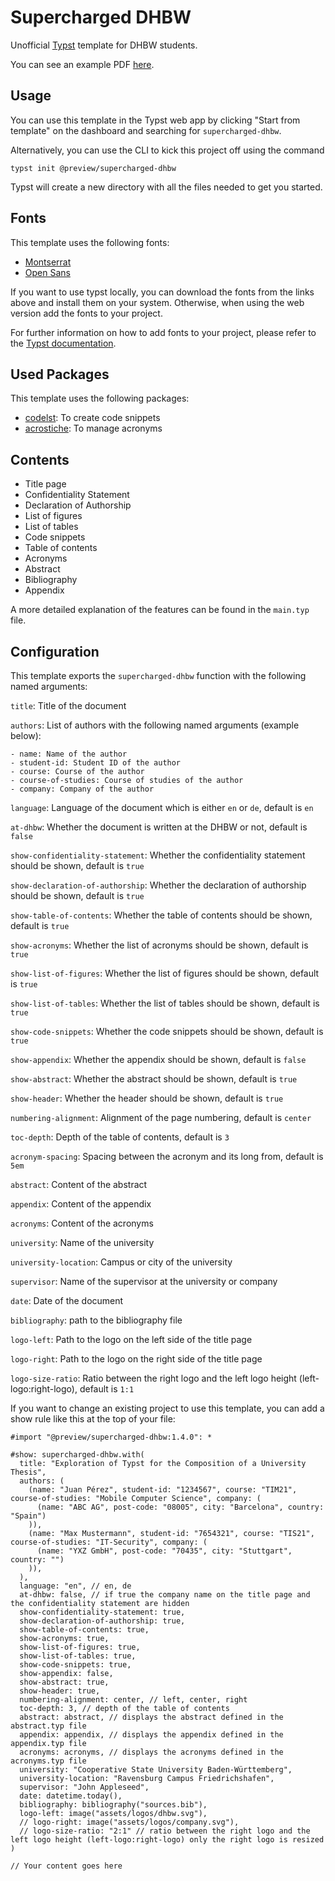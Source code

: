 # Supercharged DHBW

Unofficial [Typst](https://typst.app/) template for DHBW students.

You can see an example PDF [here](https://github.com/DannySeidel/typst-dhbw-template/blob/main/example.pdf).

## Usage

You can use this template in the Typst web app by clicking "Start from template" on the dashboard and searching for `supercharged-dhbw`.

Alternatively, you can use the CLI to kick this project off using the command

```shell
typst init @preview/supercharged-dhbw
```

Typst will create a new directory with all the files needed to get you started.

## Fonts

This template uses the following fonts:
- [Montserrat](https://fonts.google.com/specimen/Montserrat)
- [Open Sans](https://fonts.google.com/specimen/Open+Sans)

If you want to use typst locally, you can download the fonts from the links above and install them on your system.
Otherwise, when using the web version add the fonts to your project.

For further information on how to add fonts to your project, please refer to the [Typst documentation](https://typst.app/docs/reference/text/text/#parameters-font).

## Used Packages

This template uses the following packages:

- [codelst](https://typst.app/universe/package/codelst): To create code snippets
- [acrostiche](https://typst.app/universe/package/acrostiche): To manage acronyms


## Contents

- Title page
- Confidentiality Statement
- Declaration of Authorship
- List of figures
- List of tables
- Code snippets
- Table of contents
- Acronyms
- Abstract
- Bibliography
- Appendix

A more detailed explanation of the features can be found in the `main.typ` file.

## Configuration
This template exports the `supercharged-dhbw` function with the following named arguments:

`title`: Title of the document

`authors`: List of authors with the following named arguments (example below):
    
    - name: Name of the author
    - student-id: Student ID of the author
    - course: Course of the author
    - course-of-studies: Course of studies of the author
    - company: Company of the author

`language`: Language of the document which is either `en` or `de`, default is `en`

`at-dhbw`: Whether the document is written at the DHBW or not, default is `false`

`show-confidentiality-statement`: Whether the confidentiality statement should be shown, default is `true`

`show-declaration-of-authorship`: Whether the declaration of authorship should be shown, default is `true`

`show-table-of-contents`: Whether the table of contents should be shown, default is `true`

`show-acronyms`: Whether the list of acronyms should be shown, default 
is `true`

`show-list-of-figures`: Whether the list of figures should be shown, default is `true`

`show-list-of-tables`: Whether the list of tables should be shown, default is `true`

`show-code-snippets`: Whether the code snippets should be shown, default is `true`

`show-appendix`: Whether the appendix should be shown, default is `false`

`show-abstract`: Whether the abstract should be shown, default is `true`

`show-header`: Whether the header should be shown, default is `true`

`numbering-alignment`: Alignment of the page numbering, default is `center`

`toc-depth`: Depth of the table of contents, default is `3`

`acronym-spacing`: Spacing between the acronym and its long from, default is `5em`

`abstract`: Content of the abstract

`appendix`: Content of the appendix

`acronyms`: Content of the acronyms

`university`: Name of the university

`university-location`: Campus or city of the university

`supervisor`: Name of the supervisor at the university or company

`date`: Date of the document

`bibliography`: path to the bibliography file

`logo-left`: Path to the logo on the left side of the title page

`logo-right`: Path to the logo on the right side of the title page

`logo-size-ratio`: Ratio between the right logo and the left logo height (left-logo:right-logo), default is `1:1`

If you want to change an existing project to use this template, you can add a show rule like this at the top of your file:

```typst
#import "@preview/supercharged-dhbw:1.4.0": *

#show: supercharged-dhbw.with(
  title: "Exploration of Typst for the Composition of a University Thesis",
  authors: (
    (name: "Juan Pérez", student-id: "1234567", course: "TIM21", course-of-studies: "Mobile Computer Science", company: (
      (name: "ABC AG", post-code: "08005", city: "Barcelona", country: "Spain")
    )),
    (name: "Max Mustermann", student-id: "7654321", course: "TIS21", course-of-studies: "IT-Security", company: (
      (name: "YXZ GmbH", post-code: "70435", city: "Stuttgart", country: "")
    )),
  ),
  language: "en", // en, de
  at-dhbw: false, // if true the company name on the title page and the confidentiality statement are hidden
  show-confidentiality-statement: true,
  show-declaration-of-authorship: true,
  show-table-of-contents: true,
  show-acronyms: true,
  show-list-of-figures: true,
  show-list-of-tables: true,
  show-code-snippets: true,
  show-appendix: false,
  show-abstract: true,
  show-header: true,
  numbering-alignment: center, // left, center, right
  toc-depth: 3, // depth of the table of contents
  abstract: abstract, // displays the abstract defined in the abstract.typ file
  appendix: appendix, // displays the appendix defined in the appendix.typ file
  acronyms: acronyms, // displays the acronyms defined in the acronyms.typ file
  university: "Cooperative State University Baden-Württemberg",
  university-location: "Ravensburg Campus Friedrichshafen",
  supervisor: "John Appleseed",
  date: datetime.today(),
  bibliography: bibliography("sources.bib"),
  logo-left: image("assets/logos/dhbw.svg"),
  // logo-right: image("assets/logos/company.svg"),
  // logo-size-ratio: "2:1" // ratio between the right logo and the left logo height (left-logo:right-logo) only the right logo is resized
)

// Your content goes here
```